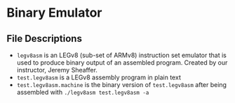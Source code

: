 # Binary Emulator

## File Descriptions
- `legv8asm` is an LEGv8 (sub-set of ARMv8) instruction set emulator that is used to produce binary output of an assembled program. Created by our instructor, Jeremy Sheaffer.
- `test.legv8asm` is a LEGv8 assembly program in plain text
- `test.legv8asm.machine` is the binary version of `test.legv8asm` after being assembled with `./legv8asm test.legv8asm -a`
